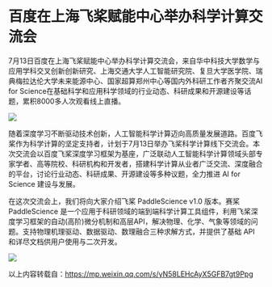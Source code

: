 # 百度在上海飞桨赋能中心举办科学计算交流会

7月13日百度在上海飞桨赋能中心举办科学计算交流会，来自华中科技大学数学与应用学科交叉创新创新研究、上海交通大学人工智能研究院、复旦大学医学院、瑞典梅拉达伦大学未来能源中心、国家超算郑州中心等国内外科研工作者齐聚交流AI for Science在基础科学和应用科学领域的行业动态、科研成果和开源建设等话题，累积8000多人次观看线上直播。

![](https://pic.imgdb.cn/item/65f1202d9f345e8d03bf3e7e.png)

随着深度学习不断驱动技术创新，人工智能科学计算迈向高质量发展道路。百度飞桨作为科学计算的坚定支持者，计划于7月13日举办飞桨科学计算线下交流会。本次交流会以百度飞桨深度学习框架为基座，广泛联动人工智能科学计算领域头部专家学者、高等院校、科研机构和开发者，搭建科学计算从业者广泛交流、深度融合的平台，讨论行业动态、科研成果、开源建设等多种议题，全力推进 AI for Science 建设与发展。

在这次交流会上，我们将向大家介绍飞桨 PaddleScience v1.0 版本。赛桨PaddleScience 是一个应用于科研领域的端到端科学计算工具组件，利用飞桨深度学习框架的自动(高阶)微分机制和高层API，解决物理、化学、气象等领域的问题。支持物理机理驱动、数据驱动、数理融合三种求解方式，并提供了基础 API 和详尽文档供用户使用与二次开发。


![](https://pic.imgdb.cn/item/65f1204b9f345e8d03bf982d.png)

以上内容转载自：https://mp.weixin.qq.com/s/yN58LEHcAyX5GFB7gt9Ppg

